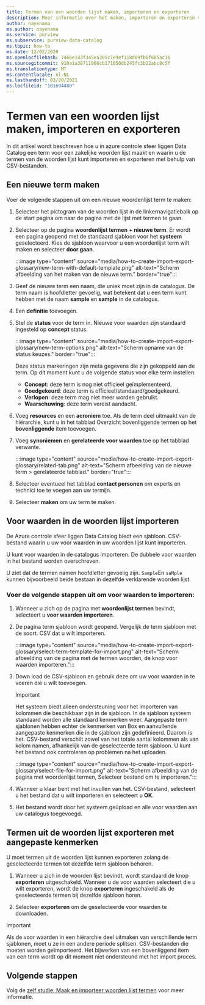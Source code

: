 ```yaml
---
title: Termen van een woorden lijst maken, importeren en exporteren
description: Meer informatie over het maken, importeren en exporteren van termen van een woorden lijst in azure controle sfeer liggen.
author: nayenama
ms.author: nayenama
ms.service: purview
ms.subservice: purview-data-catalog
ms.topic: how-to
ms.date: 12/02/2020
ms.openlocfilehash: 7466e143f345ea305c7e9ef118d09fb6f685ac16
ms.sourcegitcommit: 910a1a38711966cb171050db245fc3b22abc8c5f
ms.translationtype: MT
ms.contentlocale: nl-NL
ms.lasthandoff: 03/20/2021
ms.locfileid: "101694480"
---
```

# <a name="how-to-create-import-and-export-glossary-terms"></a>Termen van een woorden lijst maken, importeren en exporteren

In dit artikel wordt beschreven hoe u in azure controle sfeer liggen Data Catalog een term voor een zakelijke woorden lijst maakt en waarin u de termen van de woorden lijst kunt importeren en exporteren met behulp van CSV-bestanden.

## <a name="create-a-new-term"></a>Een nieuwe term maken

Voer de volgende stappen uit om een nieuwe woordenlijst term te maken:

1. Selecteer het pictogram van de woorden lijst in de linkernavigatiebalk op de start pagina om naar de pagina met de lijst met termen te gaan.

2. Selecteer op de pagina **woordenlijst termen** **+ nieuwe term**. Er wordt een pagina geopend met de standaard sjabloon voor het **systeem** geselecteerd. Kies de sjabloon waarvoor u een woordenlijst term wilt maken en selecteer **door gaan**.

   :::image type="content" source="media/how-to-create-import-export-glossary/new-term-with-default-template.png" alt-text="Scherm afbeelding van het maken van de nieuwe term." border="true":::

3. Geef de nieuwe term een naam, die uniek moet zijn in de catalogus. De term naam is hoofdletter gevoelig, wat betekent dat u een term kunt hebben met de naam **sample** en **sample** in de catalogus.

4. Een **definitie** toevoegen.

5. Stel de **status** voor de term in. Nieuwe voor waarden zijn standaard ingesteld op **concept** status.

   :::image type="content" source="media/how-to-create-import-export-glossary/new-term-options.png" alt-text="Scherm opname van de status keuzes." border="true":::

   Deze status markeringen zijn meta gegevens die zijn gekoppeld aan de term. Op dit moment kunt u de volgende status voor elke term instellen:

   - **Concept**: deze term is nog niet officieel geïmplementeerd.
   - **Goedgekeurd**: deze term is officieel/standaard/goedgekeurd.
   - **Verlopen**: deze term mag niet meer worden gebruikt.
   - **Waarschuwing**: deze term vereist aandacht.

6. Voeg **resources** en een **acroniem** toe. Als de term deel uitmaakt van de hiërarchie, kunt u in het tabblad Overzicht bovenliggende termen op het **bovenliggende** item toevoegen.

7. Voeg **synoniemen** en **gerelateerde voor waarden** toe op het tabblad verwante.

   :::image type="content" source="media/how-to-create-import-export-glossary/related-tab.png" alt-text="Scherm afbeelding van de nieuwe term > gerelateerde tabblad." border="true":::

8. Selecteer eventueel het tabblad **contact personen** om experts en technici toe te voegen aan uw termijn.

9. Selecteer **maken** om uw term te maken.

## <a name="import-terms-into-the-glossary"></a>Voor waarden in de woorden lijst importeren

De Azure controle sfeer liggen Data Catalog biedt een sjabloon. CSV-bestand waarin u uw voor waarden in uw woorden lijst kunt importeren.

U kunt voor waarden in de catalogus importeren. De dubbele voor waarden in het bestand worden overschreven.

U ziet dat de termen namen hoofdletter gevoelig zijn. `Sample`En `saMple` kunnen bijvoorbeeld beide bestaan in dezelfde verklarende woorden lijst.

### <a name="to-import-terms-follow-these-steps"></a>Voer de volgende stappen uit om voor waarden te importeren:

1. Wanneer u zich op de pagina met **woordenlijst termen** bevindt, selecteert u **voor waarden importeren**.

2. De pagina term sjabloon wordt geopend. Vergelijk de term sjabloon met de soort. CSV dat u wilt importeren.

   :::image type="content" source="media/how-to-create-import-export-glossary/select-term-template-for-import.png" alt-text="Scherm afbeelding van de pagina met de termen woorden, de knop voor waarden importeren.":::

3. Down load de CSV-sjabloon en gebruik deze om uw voor waarden in te voeren die u wilt toevoegen.

   > [!Important]
   > Het systeem biedt alleen ondersteuning voor het importeren van kolommen die beschikbaar zijn in de sjabloon. In de sjabloon systeem standaard worden alle standaard kenmerken weer.
   > Aangepaste term sjablonen hebben echter de kenmerken van Box en aanvullende aangepaste kenmerken die in de sjabloon zijn gedefinieerd. Daarom is het. CSV-bestand verschilt zowel van het totale aantal kolommen als van kolom namen, afhankelijk van de geselecteerde term sjabloon. U kunt het bestand ook controleren op problemen na het uploaden.

   :::image type="content" source="media/how-to-create-import-export-glossary/select-file-for-import.png" alt-text="Scherm afbeelding van de pagina met woordenlijst termen, Selecteer bestand om te importeren.":::

4. Wanneer u klaar bent met het invullen van het. CSV-bestand, selecteert u het bestand dat u wilt importeren en selecteert u **OK**.

5. Het bestand wordt door het systeem geüpload en alle voor waarden aan uw catalogus toegevoegd.

## <a name="export-terms-from-glossary-with-custom-attributes"></a>Termen uit de woorden lijst exporteren met aangepaste kenmerken

U moet termen uit de woorden lijst kunnen exporteren zolang de geselecteerde termen tot dezelfde term sjabloon behoren.

1. Wanneer u zich in de woorden lijst bevindt, wordt standaard de knop **exporteren** uitgeschakeld. Wanneer u de voor waarden selecteert die u wilt exporteren, wordt de knop **exporteren** ingeschakeld als de geselecteerde termen bij dezelfde sjabloon horen.

2. Selecteer **exporteren** om de geselecteerde voor waarden te downloaden.

 > [!Important]
   > Als de voor waarden in een hiërarchie deel uitmaken van verschillende term sjablonen, moet u ze in een andere periode splitsen. CSV-bestanden die moeten worden geïmporteerd. Het bijwerken van een bovenliggend item van een term wordt op dit moment niet ondersteund met het import proces.


## <a name="next-steps"></a>Volgende stappen

Volg de [zelf studie: Maak en importeer woorden lijst termen](tutorial-import-create-glossary-terms.md) voor meer informatie.

